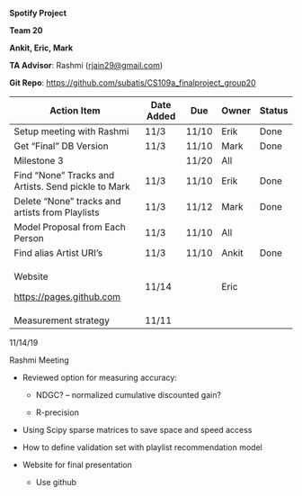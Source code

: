 **Spotify Project**

**Team 20**

**Ankit, Eric, Mark**

**TA Advisor**: Rashmi (<rjain29@gmail.com>)

**Git Repo**: <https://github.com/subatis/CS109a_finalproject_group20>

<table>
<thead>
<tr class="header">
<th>Action Item</th>
<th>Date Added</th>
<th>Due</th>
<th>Owner</th>
<th>Status</th>
</tr>
</thead>
<tbody>
<tr class="odd">
<td>Setup meeting with Rashmi</td>
<td>11/3</td>
<td>11/10</td>
<td>Erik</td>
<td>Done</td>
</tr>
<tr class="even">
<td>Get “Final” DB Version</td>
<td>11/3</td>
<td>11/10</td>
<td>Mark</td>
<td>Done</td>
</tr>
<tr class="odd">
<td>Milestone 3</td>
<td></td>
<td>11/20</td>
<td>All</td>
<td></td>
</tr>
<tr class="even">
<td>Find “None” Tracks and Artists. Send pickle to Mark</td>
<td>11/3</td>
<td>11/10</td>
<td>Erik</td>
<td>Done</td>
</tr>
<tr class="odd">
<td>Delete “None” tracks and artists from Playlists</td>
<td>11/3</td>
<td>11/12</td>
<td>Mark</td>
<td>Done</td>
</tr>
<tr class="even">
<td>Model Proposal from Each Person</td>
<td>11/3</td>
<td>11/10</td>
<td>All</td>
<td></td>
</tr>
<tr class="odd">
<td>Find alias Artist URI’s</td>
<td>11/3</td>
<td>11/10</td>
<td>Ankit</td>
<td>Done</td>
</tr>
<tr class="even">
<td><p>Website</p>
<p><a href="https://pages.github.com" class="uri">https://pages.github.com</a></p></td>
<td>11/14</td>
<td></td>
<td>Eric</td>
<td></td>
</tr>
<tr class="odd">
<td>Measurement strategy</td>
<td>11/11</td>
<td></td>
<td></td>
<td></td>
</tr>
</tbody>
</table>

11/14/19

Rashmi Meeting

  - Reviewed option for measuring accuracy:
    
      - NDGC? – normalized cumulative discounted gain?
    
      - R-precision

  - Using Scipy sparse matrices to save space and speed access

  - How to define validation set with playlist recommendation model

  - Website for final presentation
    
      - Use github
